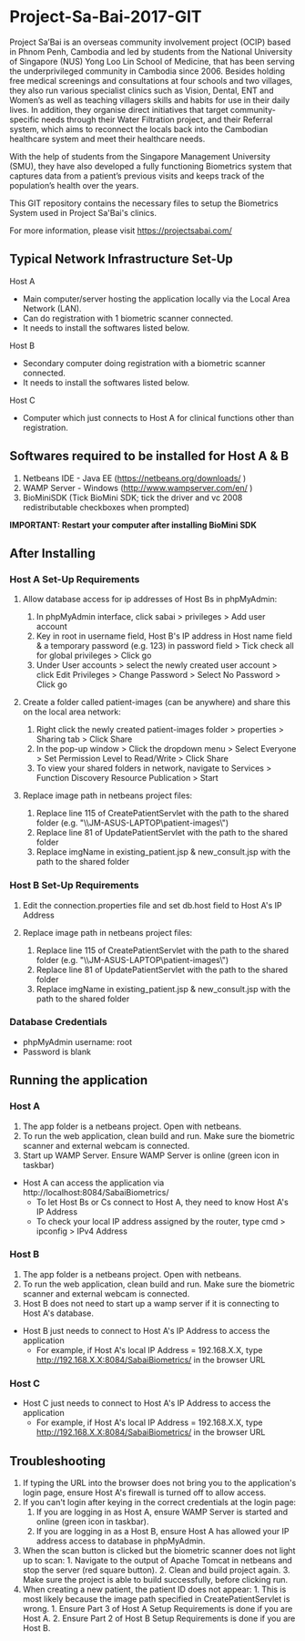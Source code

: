 # Project-Sa-Bai-2017-GIT
Project Sa’Bai is an overseas community involvement project (OCIP) based in Phnom Penh, Cambodia and led by students from the National University of Singapore (NUS) Yong Loo Lin School of Medicine, that has been serving the underprivileged community in Cambodia since 2006. Besides holding free medical screenings and consultations at four schools and two villages, they also run various specialist clinics such as Vision, Dental, ENT and Women’s as well as teaching villagers skills and habits for use in their daily lives. In addition, they organise direct initiatives that target community-specific needs through their Water Filtration project, and their Referral system, which aims to reconnect the locals back into the Cambodian healthcare system and meet their healthcare needs.

With the help of students from the Singapore Management University (SMU), they have also developed a fully functioning Biometrics system that captures data from a patient’s previous visits and keeps track of the population’s health over the years.

This GIT repository contains the necessary files to setup the Biometrics System used in Project Sa'Bai's clinics.

For more information, please visit https://projectsabai.com/

## Typical Network Infrastructure Set-Up

Host A
- Main computer/server hosting the application locally via the Local Area Network (LAN).
- Can do registration with 1 biometric scanner connected.
- It needs to install the softwares listed below.

Host B
- Secondary computer doing registration with a biometric scanner connected.
- It needs to install the softwares listed below.

Host C
- Computer which just connects to Host A for clinical functions other than registration.

## Softwares required to be installed for Host A & B
1. Netbeans IDE - Java EE (https://netbeans.org/downloads/ )
2. WAMP Server - Windows (http://www.wampserver.com/en/ )
3. BioMiniSDK (Tick BioMini SDK; tick the driver and vc 2008 redistributable checkboxes when prompted)

**IMPORTANT: Restart your computer after installing BioMini SDK**

## After Installing
### Host A Set-Up Requirements
1. Allow database access for ip addresses of Host Bs in phpMyAdmin:
    1. In phpMyAdmin interface, click sabai > privileges > Add user account
    2. Key in root in username field, Host B's IP address in Host name field & a temporary password (e.g. 123) in password field > Tick check all for global privileges > Click go
    3. Under User accounts > select the newly created user account > click Edit Privileges > Change Password > Select No Password > Click go

2. Create a folder called patient-images (can be anywhere) and share this on the local area network:
    1. Right click the newly created patient-images folder > properties > Sharing tab > Click Share
    2. In the pop-up window > Click the dropdown menu > Select Everyone > Set Permission Level to Read/Write > Click Share
    3. To view your shared folders in network, navigate to Services > Function Discovery Resource Publication > Start

3. Replace image path in netbeans project files:
    1. Replace line 115 of CreatePatientServlet with the path to the shared folder (e.g. "\\\\JM-ASUS-LAPTOP\\patient-images\\")
    2. Replace line 81 of UpdatePatientServlet with the path to the shared folder
    3. Replace imgName in existing_patient.jsp & new_consult.jsp with the path to the shared folder

### Host B Set-Up Requirements
1. Edit the connection.properties file and set db.host field to Host A's IP Address

2. Replace image path in netbeans project files:
    1. Replace line 115 of CreatePatientServlet with the path to the shared folder (e.g. "\\\\JM-ASUS-LAPTOP\\patient-images\\")
    2. Replace line 81 of UpdatePatientServlet with the path to the shared folder
    3. Replace imgName in existing_patient.jsp & new_consult.jsp with the path to the shared folder

### Database Credentials
- phpMyAdmin username: root
- Password is blank

## Running the application
### Host A
1. The app folder is a netbeans project. Open with netbeans.
2. To run the web application, clean build and run. Make sure the biometric scanner and external webcam is connected.
3. Start up WAMP Server. Ensure WAMP Server is online (green icon in taskbar)

* Host A can access the application via http://localhost:8084/SabaiBiometrics/
    * To let Host Bs or Cs connect to Host A, they need to know Host A's IP Address
    * To check your local IP address assigned by the router, type cmd > ipconfig > IPv4 Address

### Host B
1. The app folder is a netbeans project. Open with netbeans.
2. To run the web application, clean build and run. Make sure the biometric scanner and external webcam is connected.
3. Host B does not need to start up a wamp server if it is connecting to Host A's database.

* Host B just needs to connect to Host A's IP Address to access the application
    * For example, if Host A's local IP Address = 192.168.X.X, type http://192.168.X.X:8084/SabaiBiometrics/ in the browser URL

### Host C
* Host C just needs to connect to Host A's IP Address to access the application
    * For example, if Host A's local IP Address = 192.168.X.X, type http://192.168.X.X:8084/SabaiBiometrics/ in the browser URL

## Troubleshooting
1. If typing the URL into the browser does not bring you to the application's login page, ensure Host A's firewall is turned off to allow access.
2. If you can't login after keying in the correct credentials at the login page:
    1. If you are logging in as Host A, ensure WAMP Server is started and online (green icon in taskbar).
    2. If you are logging in as a Host B, ensure Host A has allowed your IP address access to database in phpMyAdmin.
3. When the scan button is clicked but the biometric scanner does not light up to scan:
        1. Navigate to the output of Apache Tomcat in netbeans and stop the server (red square button).
        2. Clean and build project again.
        3. Make sure the project is able to build successfully, before clicking run.
4. When creating a new patient, the patient ID does not appear:
        1. This is most likely because the image path specified in CreatePatientServlet is wrong. 
                1. Ensure Part 3 of Host A Setup Requirements is done if you are Host A. 
                2. Ensure Part 2 of Host B Setup Requirements is done if you are Host B.
